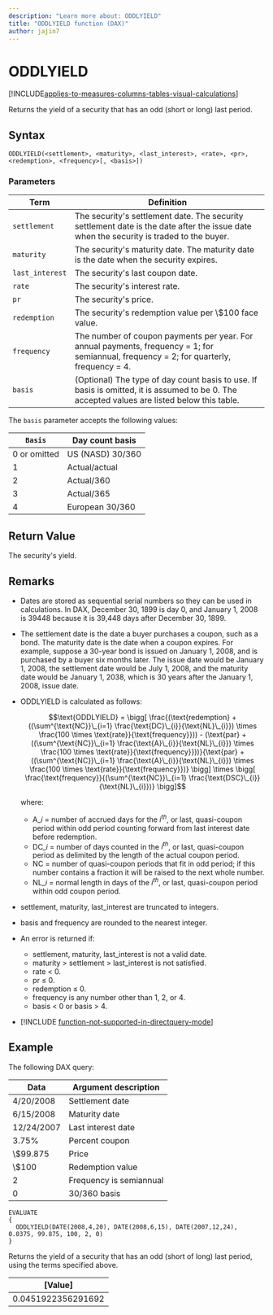 ```yaml
---
description: "Learn more about: ODDLYIELD"
title: "ODDLYIELD function (DAX)"
author: jajin7
---
```


# ODDLYIELD

[!INCLUDE[applies-to-measures-columns-tables-visual-calculations](includes/applies-to-measures-columns-tables-visual-calculations.md)]

Returns the yield of a security that has an odd (short or long) last period.

## Syntax

```dax
ODDLYIELD(<settlement>, <maturity>, <last_interest>, <rate>, <pr>, <redemption>, <frequency>[, <basis>])
```

### Parameters

|Term|Definition|
|--------|--------------|
|`settlement`|The security's settlement date. The security settlement date is the date after the issue date when the security is traded to the buyer.|
|`maturity`|The security's maturity date. The maturity date is the date when the security expires.|
|`last_interest`|The security's last coupon date.|
|`rate`|The security's interest rate.|
|`pr`|The security's price.|
|`redemption`|The security's redemption value per \\$100 face value.|
|`frequency`|The number of coupon payments per year. For annual payments, frequency = 1; for semiannual, frequency = 2; for quarterly, frequency = 4.|
|`basis`|(Optional) The type of day count basis to use. If basis is omitted, it is assumed to be 0. The accepted values are listed below this table.|

The `basis` parameter accepts the following values:

| `Basis`    | **Day count basis** |
| ------------ | ------------------- |
| 0 or omitted | US (NASD) 30/360    |
| 1            | Actual/actual       |
| 2            | Actual/360          |
| 3            | Actual/365          |
| 4            | European 30/360     |

## Return Value

The security's yield.

## Remarks

- Dates are stored as sequential serial numbers so they can be used in calculations. In DAX, December 30, 1899 is day 0, and January 1, 2008 is 39448 because it is 39,448 days after December 30, 1899.

- The settlement date is the date a buyer purchases a coupon, such as a bond. The maturity date is the date when a coupon expires. For example, suppose a 30-year bond is issued on January 1, 2008, and is purchased by a buyer six months later. The issue date would be January 1, 2008, the settlement date would be July 1, 2008, and the maturity date would be January 1, 2038, which is 30 years after the January 1, 2008, issue date.

- ODDLYIELD is calculated as follows:

  $$\text{ODDLYIELD} = \bigg[ \frac{(\text{redemption} + ((\sum^{\text{NC}}\_{i=1} \frac{\text{DC}\_{i}}{\text{NL}\_{i}}) \times \frac{100 \times \text{rate}}{\text{frequency}})) - (\text{par} + ((\sum^{\text{NC}}\_{i=1} \frac{\text{A}\_{i}}{\text{NL}\_{i}}) \times \frac{100 \times \text{rate}}{\text{frequency}}))}{\text{par} + ((\sum^{\text{NC}}\_{i=1} \frac{\text{A}\_{i}}{\text{NL}\_{i}}) \times \frac{100 \times \text{rate}}{\text{frequency}})} \bigg] \times \bigg[ \frac{\text{frequency}}{(\sum^{\text{NC}}\_{i=1} \frac{\text{DSC}\_{i}}{\text{NL}\_{i}})} \bigg]$$

  where:

  - $\text{A}\_{i}$ = number of accrued days for the $i^{th}$, or last, quasi-coupon period within odd period counting forward from last interest date before redemption.
  - $\text{DC}\_{i}$ = number of days counted in the $i^{th}$, or last, quasi-coupon period as delimited by the length of the actual coupon period.
  - $\text{NC}$ = number of quasi-coupon periods that fit in odd period; if this number contains a fraction it will be raised to the next whole number.
  - $\text{NL}\_{i}$ = normal length in days of the $i^{th}$, or last, quasi-coupon period within odd coupon period.

- settlement, maturity, last_interest are truncated to integers.

- basis and frequency are rounded to the nearest integer.

- An error is returned if:
  - settlement, maturity, last_interest is not a valid date.
  - maturity > settlement > last_interest is not satisfied.
  - rate < 0.
  - pr ≤ 0.
  - redemption ≤ 0.
  - frequency is any number other than 1, 2, or 4.
  - basis < 0 or basis > 4.

- [!INCLUDE [function-not-supported-in-directquery-mode](includes/function-not-supported-in-directquery-mode.md)]

## Example

The following DAX query:

| **Data**   | **Argument description** |
| ---------- | ------------------------ |
| 4/20/2008  | Settlement date          |
| 6/15/2008  | Maturity date            |
| 12/24/2007 | Last interest date       |
| 3.75%      | Percent coupon           |
| \\$99.875    | Price                    |
| \\$100       | Redemption value         |
| 2          | Frequency is semiannual  |
| 0          | 30/360 basis             |

```dax
EVALUATE
{
  ODDLYIELD(DATE(2008,4,20), DATE(2008,6,15), DATE(2007,12,24), 0.0375, 99.875, 100, 2, 0)
}
```

Returns the yield of a security that has an odd (short of long) last period, using the terms specified above.

| **[Value]**      |
| ------------------ |
| 0.0451922356291692 |
